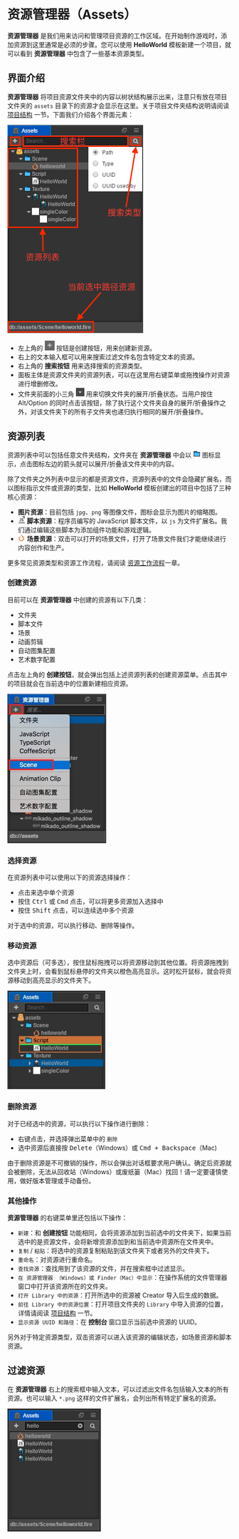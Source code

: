 # 资源管理器（Assets）

**资源管理器** 是我们用来访问和管理项目资源的工作区域。在开始制作游戏时，添加资源到这里通常是必须的步骤。您可以使用 **HelloWorld** 模板新建一个项目，就可以看到 **资源管理器** 中包含了一些基本资源类型。

## 界面介绍

**资源管理器** 将项目资源文件夹中的内容以树状结构展示出来，注意只有放在项目文件夹的 `assets` 目录下的资源才会显示在这里。关于项目文件夹结构说明请阅读 [项目结构](../../project-structure.md) 一节。下面我们介绍各个界面元素：

![assets overview](assets/overview.png)

- 左上角的 ![](assets/add.png) 按钮是创建按钮，用来创建新资源。
- 右上的文本输入框可以用来搜索过滤文件名包含特定文本的资源。
- 右上角的 **搜索按钮** 用来选择搜索的资源类型。
- 面板主体是资源文件夹的资源列表，可以在这里用右键菜单或拖拽操作对资源进行增删修改。
- 文件夹前面的小三角 ![](assets/button.png) 用来切换文件夹的展开/折叠状态。当用户按住 Alt/Option 的同时点击该按钮，除了执行这个文件夹自身的展开/折叠操作之外，对该文件夹下的所有子文件夹也递归执行相同的展开/折叠操作。

## 资源列表

资源列表中可以包括任意文件夹结构，文件夹在 **资源管理器** 中会以 ![folder](assets/folder.png) 图标显示，点击图标左边的箭头就可以展开/折叠该文件夹中的内容。

除了文件夹之外列表中显示的都是资源文件，资源列表中的文件会隐藏扩展名，而以图标指示文件或资源的类型，比如 **HelloWorld** 模板创建出的项目中包括了三种核心资源：

- **图片资源**：目前包括 `jpg`、`png` 等图像文件，图标会显示为图片的缩略图。
- ![javascript](assets/javascript.png) **脚本资源**：程序员编写的 JavaScript 脚本文件，以 `js` 为文件扩展名。我们通过编辑这些脚本为添加组件功能和游戏逻辑。
- ![](../../../asset-workflow/index/scene.png) **场景资源**：双击可以打开的场景文件，打开了场景文件我们才能继续进行内容创作和生产。

更多常见资源类型和资源工作流程，请阅读 [资源工作流程](../../../asset-workflow/index.md)一章。

### 创建资源

目前可以在 **资源管理器** 中创建的资源有以下几类：

- 文件夹
- 脚本文件
- 场景
- 动画剪辑
- 自动图集配置
- 艺术数字配置

点击左上角的 **创建按钮**，就会弹出包括上述资源列表的创建资源菜单。点击其中的项目就会在当前选中的位置新建相应资源。

![create asset](assets/create_scene.png)

### 选择资源

在资源列表中可以使用以下的资源选择操作：

- 点击来选中单个资源
- 按住 <kbd>Ctrl</kbd> 或 <kbd>Cmd</kbd> 点击，可以将更多资源加入选择中
- 按住 <kbd>Shift</kbd> 点击，可以连续选中多个资源

对于选中的资源，可以执行移动、删除等操作。

### 移动资源

选中资源后（可多选），按住鼠标拖拽可以将资源移动到其他位置。将资源拖拽到文件夹上时，会看到鼠标悬停的文件夹以橙色高亮显示。这时松开鼠标，就会将资源移动到高亮显示的文件夹下。

![move asset](assets/move_asset.png)

### 删除资源

对于已经选中的资源，可以执行以下操作进行删除：

- 右键点击，并选择弹出菜单中的 `删除`
- 选中资源后直接按 <kbd>Delete</kbd>（Windows）或  <kbd>Cmd + Backspace</kbd>（Mac)

由于删除资源是不可撤销的操作，所以会弹出对话框要求用户确认。确定后资源就会被删除，无法从回收站（Windows）或废纸篓（Mac）找回！请一定要谨慎使用，做好版本管理或手动备份。

### 其他操作

**资源管理器** 的右键菜单里还包括以下操作：

- `新建`：和 **创建按钮** 功能相同，会将资源添加到当前选中的文件夹下，如果当前选中的是资源文件，会将新增资源添加到和当前选中资源所在文件夹中。
- `复制` / `粘贴`：将选中的资源复制粘贴到该文件夹下或者另外的文件夹下。
- `重命名`：对资源进行重命名。
- `查找资源`：查找用到了该资源的文件，并在搜索框中过滤显示。
- `在 资源管理器 （Windows）或 Finder（Mac）中显示`：在操作系统的文件管理器窗口中打开该资源所在的文件夹。
- `打开 Library 中的资源`：打开所选中的资源被 Creator 导入后生成的数据。
- `前往 Library 中的资源位置`：打开项目文件夹的 `Library` 中导入资源的位置，详情请阅读 [项目结构](../../project-structure.md) 一节。
- `显示资源 UUID 和路径`：在 **控制台** 窗口显示当前选中资源的 UUID。

另外对于特定资源类型，双击资源可以进入该资源的编辑状态，如场景资源和脚本资源。

## 过滤资源

在 **资源管理器** 右上的搜索框中输入文本，可以过滤出文件名包括输入文本的所有资源。也可以输入 `*.png` 这样的文件扩展名，会列出所有特定扩展名的资源。

![search asset](assets/search_asset.png)